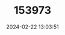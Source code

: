 ---
title: "153973"
category: "Cambarus hobbsorum"
draft: false
date: 2024-02-22 13:03:51
languages:
  English: ["Rocky River Crayfish"]
---